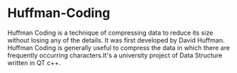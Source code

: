 # Huffman-Coding
Huffman Coding is a technique of compressing data to reduce its size without losing any of the details. It was first developed by David Huffman. Huffman Coding is generally useful to compress the data in which there are frequently occurring characters.It's a university project of Data Structure written in QT c++.
